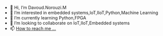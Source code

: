 - 👋 Hi, I’m Davoud.Norouzi.M
- 👀 I’m interested in embedded systems,IoT,IIoT,Python,Machine Learning
- 🌱 I’m currently learning Python,FPGA
- 💞️ I’m looking to collaborate on IoT,IIoT,Embedded systems
- 📫 [How to reach me ...](https://www.linkedin.com/in/davoud-norouzi-moghaddam-590bb2238?lipi=urn%3Ali%3Apage%3Ad_flagship3_profile_view_base_contact_details%3BfEEPcQeMQsSWnusx4su9CA%3D%3D)

<!---
nowrozidavoud/nowrozidavoud is a ✨ special ✨ repository because its `README.md` (this file) appears on your GitHub profile.
You can click the Preview link to take a look at your changes.
--->
